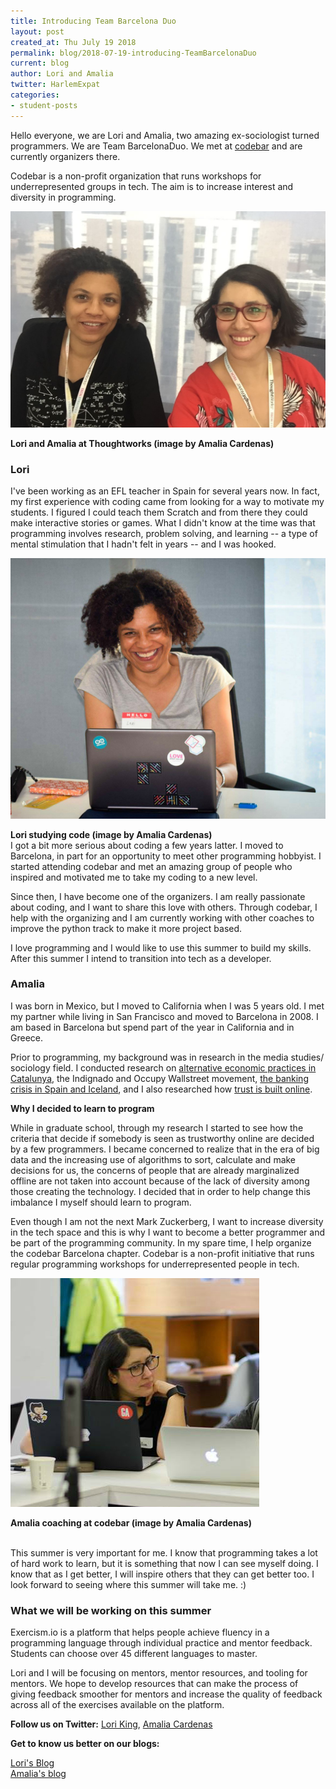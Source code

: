 ```yaml
---
title: Introducing Team Barcelona Duo
layout: post
created_at: Thu July 19 2018
permalink: blog/2018-07-19-introducing-TeamBarcelonaDuo
current: blog
author: Lori and Amalia
twitter: HarlemExpat
categories:
- student-posts
---
```

Hello everyone, we are Lori and Amalia, two amazing ex-sociologist turned programmers. We are Team BarcelonaDuo. We met at [codebar](https://codebar.io/) and are currently organizers there.

Codebar is a non-profit organization that runs workshops for underrepresented groups in tech. The aim is to increase interest and diversity in programming.

![Lori and Amalia!](/img/blog/2018/BarcelonaDuo1.png)
<div class="image-credits"><b>Lori and Amalia at Thoughtworks (image by Amalia Cardenas)</b></div>


### Lori
I've been working as an EFL teacher in Spain for several years now. In fact, my first experience
with coding came from looking for a way to motivate my students. I figured I could teach them
Scratch and from there they could make interactive stories or games. What I didn't know at the time
was that programming involves research, problem solving, and learning -- a type of mental stimulation
that I hadn't felt in years -- and I was hooked.

![Lori studying code!](/img/blog/2018/BarcelonaDuo5.jpg)
<div class="image-credits"><b>Lori studying code  (image by Amalia Cardenas)</b></div>
I got a bit more serious about coding a few years latter. I moved to Barcelona, in part for an opportunity to meet other programming hobbyist. I started attending codebar and met an amazing group of people who inspired and motivated me to take my coding to a new level.

Since then, I have become one of the organizers. I am really passionate about coding, and I want to share this love with others. Through codebar, I help with the organizing and I am currently working with other coaches to improve the python track to make it more project based.

I love programming and I would like to use this summer to build my skills. After this summer I intend to transition into tech as a developer.

### Amalia
I was born in Mexico, but I moved to California when I was 5 years old. I met my partner while living in San Francisco and moved to Barcelona in 2008. I am based in Barcelona but spend part of the year in California and in Greece.

Prior to programming, my background was in research in the media studies/ sociology field. I conducted research on [ alternative economic practices in Catalunya](https://global.oup.com/academic/product/aftermath-9780199658411?cc=ru&lang=en&), the Indignado and Occupy Wallstreet movement, [the banking crisis in Spain and Iceland](http://in3-working-paper-series.uoc.edu/in3/en/index.php/in3-working-paper-series/article/view/1943.html), and I also researched how [trust is built online](http://www.lse.ac.uk/media-and-communications/assets/documents/events/phd-symposium/Brochure-with-abstracts-PhD-Symposium-2014.pdf).


**Why I decided to learn to program**

While in graduate school, through my research I started to see how the criteria that decide if somebody is seen as trustworthy online are decided by a few programmers. I became concerned to realize that in the era of big data and the increasing use of algorithms to sort, calculate and make decisions for us, the concerns of people that are already marginalized offline are not taken into account because of the lack of diversity among those creating the technology. I decided that in order to help change this imbalance I myself should learn to program.

Even though I am not the next Mark Zuckerberg, I want to increase diversity in the tech space and this is why I want to become a better programmer and be part of the programming community. In my spare time, I help organize the codebar Barcelona chapter. Codebar is a non-profit initiative that runs regular programming workshops for underrepresented people in tech.

![Amalia coaching at codebar!](/img/blog/2018/BarcelonaDuo6.jpg)
<div class="image-credits"><b>Amalia coaching at codebar (image by Amalia Cardenas)</b></div>
<br>

This summer is very important for me. I know that programming takes a lot of hard work to learn, but it is something that now I can see myself doing. I know that as I get better, I will inspire others that they can get better too. I look forward to seeing where this summer will take me. :)  

### What we will be working on this summer

Exercism.io is a platform that helps people achieve fluency in a programming language through individual practice and mentor feedback. Students can choose over 45 different languages to master.

Lori and I will be focusing on mentors, mentor resources, and tooling for mentors. We hope to develop resources that can make the process of giving feedback smoother for mentors and increase the quality of feedback across all of the exercises available on the platform.


 **Follow us on Twitter:** [Lori  King](https://twitter.com/HarlemExpat), [Amalia Cardenas](https://twitter.com/anybodycancode1)

**Get to know us better on our blogs:**

[Lori's Blog](https://loriking.github.io) <br>
[Amalia's blog](http://www.anybodycancode.com/)
